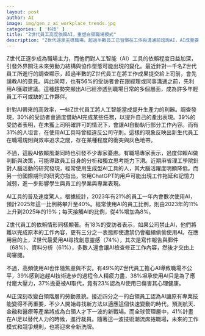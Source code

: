 ```yaml
---
layout: post
author: AI
image: img/gen_z_ai_workplace_trends.jpg
categories: [ '科技' ]
title: "Z世代員工高度依賴AI，重塑白領職場模式"
description: "Z世代逐漸主導職場，超過半數員工已習慣在工作與溝通前諮詢AI，AI成重要工作夥伴。儘管帶來效率提升，不少人也會違規使用AI，凸顯效率與守則的衝突。專家憂慮過度仰賴AI將削弱分析思考力，國際研究更發現大腦活躍度下降與拖延現象。AI普及快速，許多Z世代坦言無法脫離AI工作，甚至會偷偷使用。高頻AI使用者普遍焦慮壓力大，超過兩成感心理受傷害。AI正重塑專業技能與產業格局，未來工作規則與競爭型態加速洗牌。"
---
```

Z世代正逐步成為職場主力，而他們對人工智能（AI）工具的依賴程度日益加深，引發外界關注未來勞動力結構與協作型態可能出現的變化。最近針對一千名Z世代員工所進行的調查顯示，超過半數的Z世代員工在將工作成果提交給上司前，會先請教AI的意見。與此同時，也有56%的受訪者會在跟經理或同事溝通之前，先利用AI獲取建議。這種趨勢突顯出AI已經滲透到職場日常的多個層面，成為許多年輕員工不可或缺的工作夥伴。

針對AI帶來的高效率，一些Z世代員工將人工智能當成提升生產力的利器。調查發現，30%的受訪者會適度借助AI完成某些任務，以提升自己的產出表現。39%的受訪者表明，在未獲上司明確許可的情況下，會讓AI自動執行部分工作內容。而有31%的人坦言，在使用AI工具時曾經違反公司守則。這樣的現象反映出新生代員工在職場規則與效率追求之間，存在某種程度的衝突與灰色地帶。

不過，這股AI依賴風潮同時也引發不少專家憂慮。有職場專家表示，過度仰賴AI做判斷與決策，可能導致員工自身的分析和獨立思考能力下滑。近期麻省理工學院針對人腦活動的研究發現，經常使用生成型AI工具的人，其大腦活躍度明顯降低。而另一份國際期刊的研究亦指出，常用ChatGPT的用戶可能出現工作拖延和記憶力減弱，進一步影響學生與員工的學業與專業表現。

AI工具的普及速度驚人，根據統計，2023年有21%的員工一年內會數次使用AI，預計2025年這一比例將攀升至40%。經常使用AI的員工比例，則由2023年的11%上升到2025年的19%；每天接觸AI的比例，從4%增加為8%。

Z世代員工的依賴情形同樣顯著。有18%的受訪者表示，如果公司禁止AI，他們將難以完成原本的工作內容，更有三分之一表態即使遭禁仍會繼續偷偷使用AI。在應用目的上，Z世代最愛用AI尋找創意靈感（74%），其次是寫作報告與郵件（68%）、資料分析（61%），多數人還會讓AI檢查修正工作內容，然後才交由上司審閱。

不過，高頻使用AI也伴隨焦慮與不安。有49%的Z世代員工擔心AI導致職場不公平，39%感到追趕AI技術進步的過程令人精疲力盡，38%坦承使用AI只是為了應付龐大壓力，37%擔憂被AI取代，竟有23%認為AI使用已傷害其心理健康。

AI正深刻改變白領階層的勞動景貌。接近四分之一的白領員工認為AI讓原有專業技能變得不再重要，不少人開始尋找新方法以適應這個快速變動的時代，預測航天、金融和醫療等產業將成為白領人才下一波的新戰場。而全球管理層中，41%計畫在AI足以替代人力的時候，進行裁員。隨著這一波技術潮流席捲職場，未來的工作模式和競爭規則，也將迎來全新洗牌。
